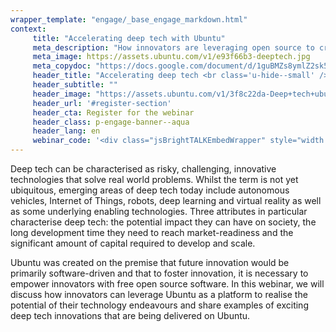 ```yaml
---
wrapper_template: "engage/_base_engage_markdown.html"
context:
     title: "Accelerating deep tech with Ubuntu"
     meta_description: "How innovators are leveraging open source to create life-changing tech."
     meta_image: https://assets.ubuntu.com/v1/e93f66b3-deeptech.jpg
     meta_copydoc: "https://docs.google.com/document/d/1guBMZs8ymlZ2sk5R84hYFLhQBIDhKKll9lsg9rHS854/edit"
     header_title: "Accelerating deep tech <br class='u-hide--small' />with Ubuntu"
     header_subtitle: ""
     header_image: "https://assets.ubuntu.com/v1/3f8c22da-Deep+tech+ubuntu+-+light.svg"
     header_url: '#register-section'
     header_cta: Register for the webinar
     header_class: p-engage-banner--aqua
     header_lang: en
     webinar_code: '<div class="jsBrightTALKEmbedWrapper" style="width:100%; height:100%; position:relative;background: #ffffff;"><script class="jsBrightTALKEmbedConfig" type="application/json">{ "channelId" : 6793, "language": "en-US", "commId" : 365534, "displayMode" : "standalone", "height" : "auto" }</script><script src="https://www.brighttalk.com/clients/js/player-embed/player-embed.js" class="jsBrightTALKEmbed"></script></div>'
---
```


Deep tech can be characterised as risky, challenging, innovative technologies that solve real world problems. Whilst the term is not yet ubiquitous, emerging areas of deep tech today include autonomous vehicles, Internet of Things, robots, deep learning and virtual reality as well as some underlying enabling technologies. Three attributes in particular characterise deep tech: the potential impact they can have on society, the long development time they need to reach market-readiness and the significant amount of capital required to develop and scale.

Ubuntu was created on the premise that future innovation would be primarily software-driven and that to foster innovation, it is necessary to empower innovators with free open source software. In this webinar, we will discuss how innovators can leverage Ubuntu as a platform to realise the potential of their technology endeavours and share examples of exciting deep tech innovations that are being delivered on Ubuntu.
